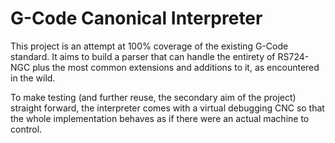 G-Code Canonical Interpreter
============================

This project is an attempt at 100% coverage of the existing G-Code standard. It aims to build a parser that can handle the entirety of RS724-NGC plus the most common extensions and additions to it, as encountered in the wild.

To make testing (and further reuse, the secondary aim of the project) straight forward, the interpreter comes with a virtual debugging CNC so that the whole implementation behaves as if there were an actual machine to control.
